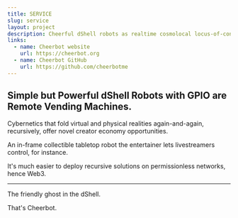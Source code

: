 ```yaml
---
title: SERVICE
slug: service
layout: project
description: Cheerful dShell robots as realtime cosmolocal locus-of-control entertainment.
links:
  - name: Cheerbot website
    url: https://cheerbot.org
  - name: Cheerbot GitHub
    url: https://github.com/cheerbotme
---
```


## Simple but Powerful dShell Robots with GPIO are Remote Vending Machines.

Cybernetics that fold virtual and physical realities again-and-again, recursively, offer novel creator economy opportunities.

An in-frame collectible tabletop robot the entertainer lets livestreamers control, for instance.

It's much easier to deploy recursive solutions on permissionless networks, hence Web3.

---

The friendly ghost in the dShell.

That's Cheerbot.
